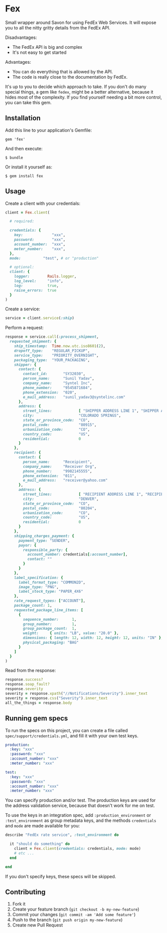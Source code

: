 # Fex

Small wrapper around Savon for using FedEx Web Services. It will expose you to
all the nitty gritty details from the FedEx API.

Disadvantages:

* The FedEx API is big and complex
* It's not easy to get started

Advantages:

* You can do everything that is allowed by the API.
* The code is really close to the documentation by FedEx.

It's up to you to decide which approach to take. If you don't do many special
things, a gem like `fedex`, might be a better alternative, because it hides
most of the complexity. If you find yourself needing a bit more control, you
can take this gem.

## Installation

Add this line to your application's Gemfile:

    gem 'fex'

And then execute:

    $ bundle

Or install it yourself as:

    $ gem install fex

## Usage

Create a client with your credentials:

``` ruby
client = Fex.client(

  # required:

  credentials: {
    key:             "xxx",
    password:        "xxx",
    account_number:  "xxx",
    meter_number:    "xxx",
  },
  mode:          "test", # or "production"

  # optional:
  client: {
    logger:        Rails.logger,
    log_level:     "info",
    log:           true,
    raise_errors:  true
  }
)
```

Create a service:

``` ruby
service = client.service(:ship)
```

Perform a request:

``` ruby
response = service.call(:process_shipment,
  requested_shipment: {
    ship_timestamp:  Time.now.utc.iso8601(2),
    dropoff_type:    "REGULAR_PICKUP",
    service_type:    "PRIORITY_OVERNIGHT",
    packaging_type:  "YOUR_PACKAGING",
    shipper: {
      contact: {
        contact_id:       "SY32030",
        person_name:      "Sunil Yadav",
        company_name:     "Syntel Inc",
        phone_number:     "9545871684",
        phone_extension:  "020",
        e_mail_address:   "sunil_yadav3@syntelinc.com"
      },
      address: {
        street_lines:            [ "SHIPPER ADDRESS LINE 1", "SHIPPER ADDRESS LINE 2" ],
        city:                    "COLORADO SPRINGS",
        state_or_province_code:  "CO",
        postal_code:             "80915",
        urbanization_code:       "CO",
        country_code:            "US",
        residential:             0
      }
    },
    recipient: {
      contact: {
        person_name:      "Receipient",
        company_name:     "Receiver Org",
        phone_number:     "9982145555",
        phone_extension:  "011",
        e_mail_address:   "receiver@yahoo.com"
      },
      address: {
        street_lines:            [ "RECIPIENT ADDRESS LINE 1", "RECIPIENT ADDRESS LINE 2" ],
        city:                    "DENVER",
        state_or_province_code:  "CO",
        postal_code:             "80204",
        urbanization_code:       "CO",
        country_code:            "US",
        residential:             0
      }
    },
    shipping_charges_payment: {
      payment_type: "SENDER",
      payor: {
        responsible_party: {
          account_number: credentials[:account_number],
          contact: ""
        }
      }
    },
    label_specification: {
      label_format_type: "COMMON2D",
      image_type: "PNG",
      label_stock_type: "PAPER_4X6"
    },
    rate_request_types: ["ACCOUNT"],
    package_count: 1,
    requested_package_line_items: [
      {
        sequence_number:      1,
        group_number:         1,
        group_package_count:  1,
        weight:     { units: "LB", value: "20.0" },
        dimensions: { length: 12, width: 12, height: 12, units: "IN" },
        physical_packaging: "BAG"
      }
    ]
  }
)
```

Read from the response:

``` ruby
response.success?
response.soap_fault?
response.severity
severity = response.xpath("//Notifications/Severity").inner_text
severity = response.css("Severity").inner_text
all_the_things = response.body
```

## Running gem specs

To run the specs on this project, you can create a file called
`spec/support/credentials.yml`, and fill it with your own test keys.

``` yaml
production:
  :key: "xxx"
  :password: "xxx"
  :account_number: "xxx"
  :meter_number: "xxx"

test:
  :key: "xxx"
  :password: "xxx"
  :account_number: "xxx"
  :meter_number: "xxx"
```

You can specify production and/or test. The production keys are used for the
address validation service, because that doesn't work for me on test.

To use the keys in an integration spec, add `:production_environment` or
`:test_environment` as group metadata keys, and the methods `credentials` and
`mode` are made available for you:

``` ruby
describe "FedEx rate service", :test_environment do

  it "should do something" do
    client = Fex.client(credentials: credentials, mode: mode)
    # etc ...
  end

end
```

If you don't specify keys, these specs will be skipped.

## Contributing

1. Fork it
2. Create your feature branch (`git checkout -b my-new-feature`)
3. Commit your changes (`git commit -am 'Add some feature'`)
4. Push to the branch (`git push origin my-new-feature`)
5. Create new Pull Request
